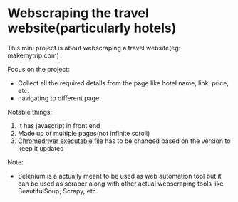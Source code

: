 # Webscraping the travel website(particularly hotels)

This mini project is about webscraping a travel website(eg: makemytrip.com)

Focus on the project:
- Collect all the required details from the page like hotel name, link, price, etc.
- navigating to different page

Notable things:
1. It has javascript in front end
2. Made up of multiple pages(not infinite scroll)
3. [Chromedriver executable file](https://chromedriver.chromium.org/downloads) has to be changed based on the version to keep it updated


Note:
- Selenium is a actually meant to be used as web automation tool but it can be used as scraper along with other actual webscraping tools like BeautifulSoup, Scrapy, etc.
